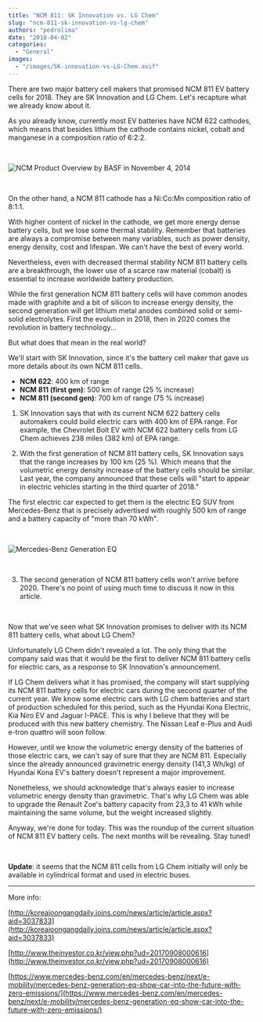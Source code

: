 ```yaml
---
title: "NCM 811: SK Innovation vs. LG Chem"
slug: "ncm-811-sk-innovation-vs-lg-chem"
authors: "pedrolima"
date: "2018-04-02"
categories:
  - "General"
images:
  - "/images/SK-innovation-vs-LG-Chem.avif"
---
```


There are two major battery cell makers that promised NCM 811 EV battery cells for 2018. They are SK Innovation and LG Chem. Let's recapture what we already know about it.

As you already know, currently most EV batteries have NCM 622 cathodes, which means that besides lithium the cathode contains nickel, cobalt and manganese in a composition ratio of 6:2:2.

 

![NCM Product Overview by BASF in November 4, 2014](images/ncm-product-overview-by-basf-in-november-4-2014.avif)

 

On the other hand, a NCM 811 cathode has a Ni:Co:Mn composition ratio of 8:1:1.

With higher content of nickel in the cathode, we get more energy dense battery cells, but we lose some thermal stability. Remember that batteries are always a compromise between many variables, such as power density, energy density, cost and lifespan. We can't have the best of every world.

Nevertheless, even with decreased thermal stability NCM 811 battery cells are a breakthrough, the lower use of a scarce raw material (cobalt) is essential to increase worldwide battery production.

While the first generation NCM 811 battery cells will have common anodes made with graphite and a bit of silicon to increase energy density, the second generation will get lithium metal anodes combined solid or semi-solid electrolytes. First the evolution in 2018, then in 2020 comes the revolution in battery technology...

But what does that mean in the real world?

We'll start with SK Innovation, since it's the battery cell maker that gave us more details about its own NCM 811 cells.

- **NCM 622**: 400 km of range
- **NCM 811 (first gen)**: 500 km of range (25 % increase)
- **NCM 811 (second gen)**: 700 km of range (75 % increase)

1. SK Innovation says that with its current NCM 622 battery cells automakers could build electric cars with 400 km of EPA range. For example, the Chevrolet Bolt EV with NCM 622 battery cells from LG Chem achieves 238 miles (382 km) of EPA range.

2. With the first generation of NCM 811 battery cells, SK Innovation says that the range increases by 100 km (25 %). Which means that the volumetric energy density increase of the battery cells should be similar. Last year, the company announced that these cells will "start to appear in electric vehicles starting in the third quarter of 2018."

The first electric car expected to get them is the electric EQ SUV from Mercedes-Benz that is precisely advertised with roughly 500 km of range and a battery capacity of "more than 70 kWh".

 

![Mercedes-Benz Generation EQ](images/mercedes-benz-generation-eq.avif)

 

3. The second generation of NCM 811 battery cells won't arrive before 2020. There's no point of using much time to discuss it now in this article.

 

Now that we've seen what SK Innovation promises to deliver with its NCM 811 battery cells, what about LG Chem?

Unfortunately LG Chem didn't revealed a lot. The only thing that the company said was that it would be the first to deliver NCM 811 battery cells for electric cars, as a response to SK Innovation's announcement.

If LG Chem delivers what it has promised, the company will start supplying its NCM 811 battery cells for electric cars during the second quarter of the current year. We know some electric cars with LG chem batteries and start of production scheduled for this period, such as the Hyundai Kona Electric, Kia Niro EV and Jaguar I-PACE. This is why I believe that they will be produced with this new battery chemistry. The Nissan Leaf e-Plus and Audi e-tron quattro will soon follow.

However, until we know the volumetric energy density of the batteries of those electric cars, we can't say of sure that they are NCM 811. Especially since the already announced gravimetric energy density (141,3 Wh/kg) of Hyundai Kona EV's battery doesn't represent a major improvement.

Nonetheless, we should acknowledge that's always easier to increase volumetric energy density than gravimetric. That's why LG Chem was able to upgrade the Renault Zoe's battery capacity from 23,3 to 41 kWh while maintaining the same volume, but the weight increased slightly.

Anyway, we're done for today. This was the roundup of the current situation of NCM 811 EV battery cells. The next months will be revealing. Stay tuned!

 

**Update**: it seems that the NCM 811 cells from LG Chem initially will only be available in cylindrical format and used in electric buses.

---

More info:

[http://koreajoongangdaily.joins.com/news/article/article.aspx?aid=3037833](http://koreajoongangdaily.joins.com/news/article/article.aspx?aid=3037833)

[http://www.theinvestor.co.kr/view.php?ud=20170908000616](http://www.theinvestor.co.kr/view.php?ud=20170908000616)

[https://www.mercedes-benz.com/en/mercedes-benz/next/e-mobility/mercedes-benz-generation-eq-show-car-into-the-future-with-zero-emissions/](https://www.mercedes-benz.com/en/mercedes-benz/next/e-mobility/mercedes-benz-generation-eq-show-car-into-the-future-with-zero-emissions/)
